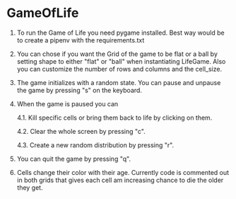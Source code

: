 # GameOfLife

1. To run the Game of Life you need pygame installed. Best way would be to create a pipenv with the 
requirements.txt

2. You can chose if you want the Grid of the game to be flat or a ball by setting shape to 
either "flat" or "ball" when instantiating LifeGame. Also you can customize the number of rows and columns
and the cell_size. 

3. The game initializes with a random state. You can pause and unpause the game by pressing "s" on the keyboard.

4. When the game is paused you can 

    4.1. Kill specific cells or bring them back to life by clicking on them.

    4.2. Clear the whole screen by pressing "c".

    4.3. Create a new random distribution by pressing "r".

5. You can quit the game by pressing "q".

6. Cells change their color with their age. Currently code is commented out in both grids that gives each cell 
am increasing  chance to die the older they get. 




